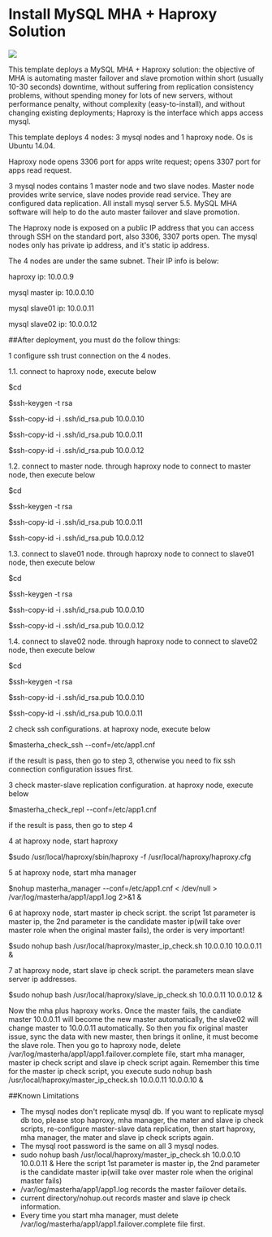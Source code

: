 # Install MySQL MHA + Haproxy Solution

<a href="https://portal.azure.com/#create/Microsoft.Template/uri/https%3A%2F%2Fraw.githubusercontent.com%2F251744647%2Fazure-quickstart-templates%2Fmaster%2Fmysql-mha-haproxy-ubuntu%2Fazuredeploy.json" target="_blank">
    <img src="http://azuredeploy.net/deploybutton.png"/>
</a>

This template deploys a MySQL MHA + Haproxy solution:  the objective of MHA is automating master failover and slave promotion within short (usually 10-30 seconds) downtime, without suffering from replication consistency problems, without spending money for lots of new servers, without performance penalty, without complexity (easy-to-install), and without changing existing deployments; Haproxy is the interface which apps access mysql.

This template deploys 4 nodes: 3 mysql nodes and 1 haproxy node. Os is Ubuntu 14.04.

Haproxy node opens 3306 port for apps write request; opens 3307 port for apps read request.

3 mysql nodes contains 1 master node and two slave nodes. Master node provides write service, slave nodes provide read service. They are configured data replication. All install mysql server 5.5. MySQL MHA software will help to do the auto master failover and slave promotion.

The Haproxy node is exposed on a public IP address that you can access through SSH on the standard port, also 3306, 3307 ports open.
The mysql nodes only has private ip address, and it's static ip address. 

The 4 nodes are under the same subnet. Their IP info is below:

haproxy ip: 10.0.0.9

mysql master ip: 10.0.0.10

mysql slave01 ip: 10.0.0.11

mysql slave02 ip: 10.0.0.12


##After deployment, you must do the follow things:

1 configure ssh trust connection on the 4 nodes. 

1.1. connect to haproxy node, execute below

$cd

$ssh-keygen -t rsa

$ssh-copy-id -i .ssh/id_rsa.pub 10.0.0.10

$ssh-copy-id -i .ssh/id_rsa.pub 10.0.0.11

$ssh-copy-id -i .ssh/id_rsa.pub 10.0.0.12

1.2. connect to master node. through haproxy node to connect to master node, then execute below

$cd

$ssh-keygen -t rsa

$ssh-copy-id -i .ssh/id_rsa.pub 10.0.0.11

$ssh-copy-id -i .ssh/id_rsa.pub 10.0.0.12

1.3. connect to slave01 node. through haproxy node to connect to slave01 node, then execute below

$cd

$ssh-keygen -t rsa

$ssh-copy-id -i .ssh/id_rsa.pub 10.0.0.10

$ssh-copy-id -i .ssh/id_rsa.pub 10.0.0.12

1.4. connect to slave02 node. through haproxy node to connect to slave02 node, then execute below

$cd

$ssh-keygen -t rsa

$ssh-copy-id -i .ssh/id_rsa.pub 10.0.0.10

$ssh-copy-id -i .ssh/id_rsa.pub 10.0.0.11



2 check ssh configurations. at haproxy node, execute below

$masterha_check_ssh --conf=/etc/app1.cnf

if the result is pass, then go to step 3, otherwise you need to fix ssh connection configuration issues first.



3 check master-slave replication configuration. at haproxy node, execute below

$masterha_check_repl --conf=/etc/app1.cnf

if the result is pass, then go to step 4



4 at haproxy node, start haproxy 

$sudo /usr/local/haproxy/sbin/haproxy -f /usr/local/haproxy/haproxy.cfg



5 at haproxy node, start mha manager

$nohup masterha_manager --conf=/etc/app1.cnf < /dev/null > /var/log/masterha/app1/app1.log 2>&1 &



6 at haproxy node, start master ip check script. the script 1st parameter is master ip, the 2nd parameter is the candidate master ip(will take over master role when the original master fails), the order is very important!

$sudo nohup bash /usr/local/haproxy/master_ip_check.sh 10.0.0.10 10.0.0.11 &



7 at haproxy node, start slave ip check script. the parameters mean slave server ip addresses.

$sudo nohup bash /usr/local/haproxy/slave_ip_check.sh 10.0.0.11 10.0.0.12 &



Now the mha plus haproxy works. Once the master fails, the candiate master 10.0.0.11 will become the new master automatically, the slave02 will change master to 10.0.0.11 automatically. So then you fix original master issue, sync the data with new master, then brings it online, it must become the slave role. Then you go to haproxy node, delete /var/log/masterha/app1/app1.failover.complete file, start mha manager, master ip check script and slave ip check script again. Remember this time for the master ip check script, you execute sudo nohup bash /usr/local/haproxy/master_ip_check.sh 10.0.0.11 10.0.0.10 & 



##Known Limitations
- The mysql nodes don't replicate mysql db. If you want to replicate mysql db too, please stop haproxy, mha manager, the mater and slave ip check scripts, re-configure master-slave data replication, then start haproxy, mha manager, the mater and slave ip check scripts again.
- The mysql root password is the same on all 3 mysql nodes.
- sudo nohup bash /usr/local/haproxy/master_ip_check.sh 10.0.0.10 10.0.0.11 &   Here the script 1st parameter is master ip, the 2nd parameter is the candidate master ip(will take over master role when the original master fails)
- /var/log/masterha/app1/app1.log records the master failover details. 
- current directory/nohup.out records master and slave ip check information.
- Every time you start mha manager, must delete /var/log/masterha/app1/app1.failover.complete file first.